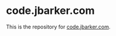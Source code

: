 code.jbarker.com
================

This is the repository for [code.jbarker.com][code].

[code]: http://code.jbarker.com/
